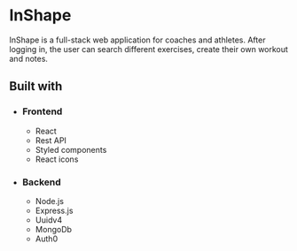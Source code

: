 # InShape

InShape is a full-stack web application for coaches and athletes. After logging in, the user can search different exercises, create their own workout and notes. 

## Built with
- ### Frontend
    - React
    - Rest API
    - Styled components
    - React icons
 
- ### Backend
    - Node.js
    - Express.js
    - Uuidv4
    - MongoDb
    - Auth0
